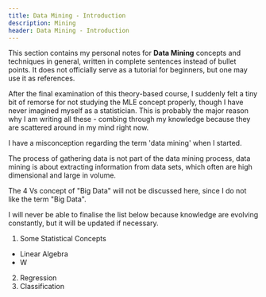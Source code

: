 ```yaml
---
title: Data Mining - Introduction
description: Mining
header: Data Mining - Introduction
---
```

This section contains my personal notes for **Data Mining** concepts and techniques in general, written in complete sentences instead of bullet points. It does not officially serve
as a tutorial for beginners, but one may use it as references.

After the final examination of this theory-based course, I suddenly felt a tiny bit of remorse for not studying the MLE concept properly, though I have never imagined myself as a statistician. This is probably the major reason why I am writing all these - combing through my knowledge because they are scattered around in my mind right now.

I have a misconception regarding the term 'data mining' when I started.

The process of gathering data is not part of the data mining process, data mining is about extracting information from data sets, which often are high dimensional and large in volume.

The 4 Vs concept of "Big Data" will not be discussed here, since I do not like the term "Big Data".

I will never be able to finalise the list below because knowledge are evolving constantly, but it will be updated if necessary.

1. Some Statistical Concepts
  * Linear Algebra
  * W
2. Regression
3. Classification
